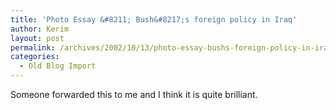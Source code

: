 ```yaml
---
title: 'Photo Essay &#8211; Bush&#8217;s foreign policy in Iraq'
author: Kerim
layout: post
permalink: /archives/2002/10/13/photo-essay-bushs-foreign-policy-in-iraq/
categories:
  - Old Blog Import
---
```

Someone forwarded this to me and I think it is quite brilliant.


